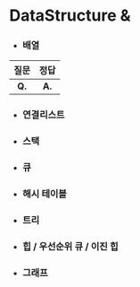 # DataStructure & 

- ### 배열
| 질문 | 정답 |   
| :--: | :--: |   
|__Q.__  |__A.__  |

- ### 연결리스트


- ### 스택   


- ### 큐   


- ### 해시 테이블   


- ### 트리   


- ### 힙 / 우선순위 큐 / 이진 힙   

  
- ### 그래프   






